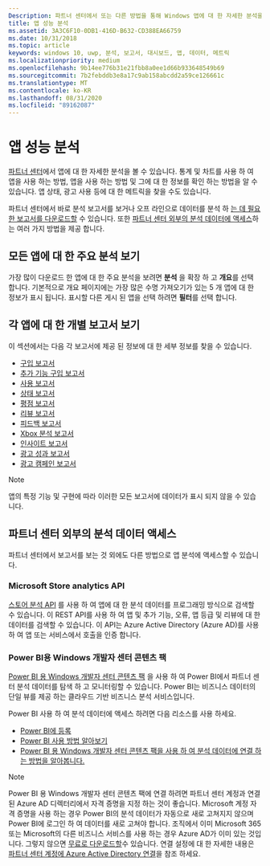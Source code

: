 ```yaml
---
Description: 파트너 센터에서 또는 다른 방법을 통해 Windows 앱에 대 한 자세한 분석을 받으세요.
title: 앱 성능 분석
ms.assetid: 3A3C6F10-0DB1-416D-B632-CD388EA66759
ms.date: 10/31/2018
ms.topic: article
keywords: windows 10, uwp, 분석, 보고서, 대시보드, 앱, 데이터, 메트릭
ms.localizationpriority: medium
ms.openlocfilehash: 9b14ee776b31e21fbb8a0ee1d66b933648549b69
ms.sourcegitcommit: 7b2febddb3e8a17c9ab158abcdd2a59ce126661c
ms.translationtype: MT
ms.contentlocale: ko-KR
ms.lasthandoff: 08/31/2020
ms.locfileid: "89162087"
---
```

# <a name="analyze-app-performance"></a>앱 성능 분석

[파트너 센터](https://partner.microsoft.com/dashboard)에서 앱에 대 한 자세한 분석을 볼 수 있습니다. 통계 및 차트를 사용 하 여 앱을 사용 하는 방법, 앱을 사용 하는 방법 및 그에 대 한 정보를 확인 하는 방법을 알 수 있습니다. 앱 상태, 광고 사용 등에 대 한 메트릭을 찾을 수도 있습니다.

파트너 센터에서 바로 분석 보고서를 보거나 오프 라인으로 데이터를 분석 하 [는 데 필요한 보고서를 다운로드할](download-analytic-reports.md) 수 있습니다. 또한 [파트너 센터 외부의 분석 데이터에 액세스](#outside)하는 여러 가지 방법을 제공 합니다.

## <a name="view-key-analytics-for-all-your-apps"></a>모든 앱에 대 한 주요 분석 보기

가장 많이 다운로드 한 앱에 대 한 주요 분석을 보려면 **분석** 을 확장 하 고 **개요**를 선택 합니다. 기본적으로 개요 페이지에는 가장 많은 수명 가져오기가 있는 5 개 앱에 대 한 정보가 표시 됩니다. 표시할 다른 게시 된 앱을 선택 하려면 **필터**를 선택 합니다.

## <a name="view-individual-reports-for-each-app"></a>각 앱에 대 한 개별 보고서 보기

이 섹션에서는 다음 각 보고서에 제공 된 정보에 대 한 세부 정보를 찾을 수 있습니다.

-   [구입 보고서](acquisitions-report.md)
-   [추가 기능 구입 보고서](add-on-acquisitions-report.md)
-   [사용 보고서](usage-report.md)
-   [상태 보고서](health-report.md)
-   [평점 보고서](ratings-report.md)
-   [리뷰 보고서](reviews-report.md)
-   [피드백 보고서](feedback-report.md)
-   [Xbox 분석 보고서](xbox-analytics-report.md)
-   [인사이트 보고서](insights-report.md)
-   [광고 성과 보고서](advertising-performance-report.md)
-   [광고 캠페인 보고서](/windows/uwp/publish/ad-campaign-report)


> [!NOTE]
> 앱의 특정 기능 및 구현에 따라 이러한 모든 보고서에 데이터가 표시 되지 않을 수 있습니다.

<span id="outside"/>

## <a name="access-analytics-data-outside-of-partner-center"></a>파트너 센터 외부의 분석 데이터 액세스

파트너 센터에서 보고서를 보는 것 외에도 다른 방법으로 앱 분석에 액세스할 수 있습니다.

### <a name="microsoft-store-analytics-api"></a>Microsoft Store analytics API

[스토어 분석 API](../monetize/access-analytics-data-using-windows-store-services.md) 를 사용 하 여 앱에 대 한 분석 데이터를 프로그래밍 방식으로 검색할 수 있습니다. 이 REST API를 사용 하 여 앱 및 추가 기능, 오류, 앱 등급 및 리뷰에 대 한 데이터를 검색할 수 있습니다. 이 API는 Azure Active Directory (Azure AD)를 사용 하 여 앱 또는 서비스에서 호출을 인증 합니다.

### <a name="windows-dev-center-content-pack-for-power-bi"></a>Power BI용 Windows 개발자 센터 콘텐츠 팩

[Power BI 용 Windows 개발자 센터 콘텐츠 팩](https://powerbi.microsoft.com/documentation/powerbi-content-pack-windows-dev-center/) 을 사용 하 여 Power BI에서 파트너 센터 분석 데이터를 탐색 하 고 모니터링할 수 있습니다. Power BI는 비즈니스 데이터의 단일 뷰를 제공 하는 클라우드 기반 비즈니스 분석 서비스입니다.

Power BI 사용 하 여 분석 데이터에 액세스 하려면 다음 리소스를 사용 하세요.

* [Power BI에 등록](https://powerbi.microsoft.com/documentation/powerbi-service-self-service-signup-for-power-bi/)
* [Power BI 사용 방법 알아보기](https://powerbi.microsoft.com/guided-learning/)
* [Power BI 용 Windows 개발자 센터 콘텐츠 팩을 사용 하 여 분석 데이터에 연결 하는 방법을 알아봅니다.](https://powerbi.microsoft.com/documentation/powerbi-content-pack-windows-dev-center/)

> [!NOTE]
> Power BI 용 Windows 개발자 센터 콘텐츠 팩에 연결 하려면 파트너 센터 계정과 연결 된 Azure AD 디렉터리에서 자격 증명을 지정 하는 것이 좋습니다. Microsoft 계정 자격 증명을 사용 하는 경우 Power BI의 분석 데이터가 자동으로 새로 고쳐지지 않으며 Power BI에 로그인 하 여 데이터를 새로 고쳐야 합니다. 조직에서 이미 Microsoft 365 또는 Microsoft의 다른 비즈니스 서비스를 사용 하는 경우 Azure AD가 이미 있는 것입니다. 그렇지 않으면 [무료로 다운로드할](https://account.azure.com/organization)수 있습니다. 연결 설정에 대 한 자세한 내용은 [파트너 센터 계정에 Azure Active Directory 연결](./associate-azure-ad-with-partner-center.md)을 참조 하세요.